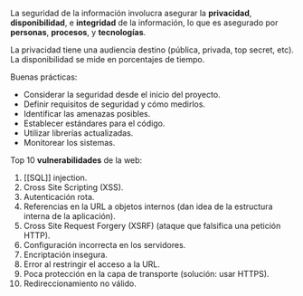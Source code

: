 La seguridad de la información involucra asegurar la **privacidad**, **disponibilidad**, e **integridad** de la información, lo que es asegurado por **personas**, **procesos**, y **tecnologías**.

La privacidad tiene una audiencia destino (pública, privada, top secret, etc). La disponibilidad se mide en porcentajes de tiempo.

Buenas prácticas:

- Considerar la seguridad desde el inicio del proyecto.
- Definir requisitos de seguridad y cómo medirlos.
- Identificar las amenazas posibles.
- Establecer estándares para el código.
- Utilizar librerías actualizadas.
- Monitorear los sistemas.

Top 10 **vulnerabilidades** de la web:

1. [[SQL]] injection.
2. Cross Site Scripting (XSS).
3. Autenticación rota.
4. Referencias en la URL a objetos internos (dan idea de la estructura interna de la aplicación).
5. Cross Site Request Forgery (XSRF) (ataque que falsifica una petición HTTP).
6. Configuración incorrecta en los servidores.
7. Encriptación insegura.
8. Error al restringir el acceso a la URL.
9. Poca protección en la capa de transporte (solución: usar HTTPS).
10. Redireccionamiento no válido.
